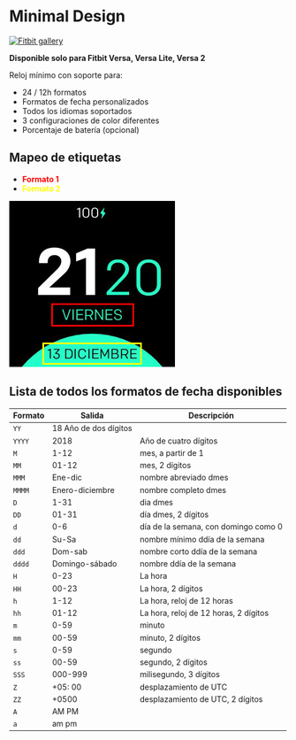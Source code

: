 # Minimal Design
[![Fitbit gallery](https://img.shields.io/badge/Fitbit%20gallery-%2300B0B9?style=flat-square&logo=fitbit&logoColor=white)](https://gallery.fitbit.com/details/0f2f12b5-482e-4882-a733-d6687a0f1413)

**Disponible solo para Fitbit Versa, Versa Lite, Versa 2**

Reloj mínimo con soporte para:
- 24 / 12h formatos
- Formatos de fecha personalizados
- Todos los idiomas soportados
- 3 configuraciones de color diferentes
- Porcentaje de batería (opcional)

## Mapeo de etiquetas

- <span style = "color: red"> **Formato 1** </span>
- <span style = "color: yellow"> **Formato 2** </span>

![Mapeo de etiquetas](labels.png)

## Lista de todos los formatos de fecha disponibles
| Formato | Salida | Descripción |
| ------ | ---------------- | ------------------------------------- |
| `YY` | 18 Año de dos dígitos |
| `YYYY` | 2018 | Año de cuatro dígitos |
| `M` | 1-12 | mes, a partir de 1 |
| `MM` | 01-12 | mes, 2 dígitos |
| `MMM` | Ene-dic | nombre abreviado dmes |
| `MMMM` | Enero-diciembre | nombre completo dmes |
| `D` | 1-31 | dia dmes |
| `DD` | 01-31 | día dmes, 2 dígitos |
| `d` | 0-6 | día de la semana, con domingo como 0 |
| `dd` | Su-Sa | nombre mínimo ddía de la semana |
| `ddd` | Dom-sab | nombre corto ddía de la semana |
| `dddd` | Domingo-sábado | nombre ddía de la semana |
| `H` | 0-23 | La hora |
| `HH` | 00-23 | La hora, 2 dígitos |
| `h` | 1-12 | La hora, reloj de 12 horas |
| `hh` | 01-12 | La hora, reloj de 12 horas, 2 dígitos |
| `m` | 0-59 | minuto |
| `mm` | 00-59 | minuto, 2 dígitos |
| `s` | 0-59 | segundo |
| `ss` | 00-59 | segundo, 2 dígitos |
| `SSS` | 000-999 | milisegundo, 3 dígitos |
| `Z` | +05: 00 | desplazamiento de UTC |
| `ZZ` | +0500 | desplazamiento de UTC, 2 dígitos |
| `A` | AM PM | |
| `a` | am pm | |